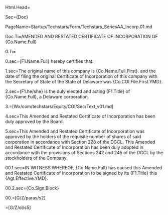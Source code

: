 Html.Head=<style>ol {list-style-type: decimal;} ol ol {list-style-type: upper-roman;} ol ol ol {list-style-type: upper-alpha;} ol ol ol ol {list-style-type: decimal;} ol ol ol ol ol {list-style-type: lower-alpha;} ol ol ol ol ol ol {list-style-type: lower-roman;} ol ol ol ol ol ol ol {list-style-type: upper-alpha;} ol ol ol ol ol ol ol ol {list-style-type: decimal;}</style>

Sec={Doc}

PageName=Startup/Techstars/Form/Techstars_SeriesAA_Incorp.01.md

Doc.Ti=AMENDED AND RESTATED CERTIFICATE OF INCORPORATION OF {Co.Name.Full}

0.Ti=</i>

0.sec={F1.Name.Full} hereby certifies that:

1.sec=The original name of this company is {Co.Name.Full.First}. and the date of filing the original Certificate of Incorporation of this company with the Secretary of State of the State of Delaware was {Co.COI.File.First.YMD}.

2.sec={F1.he/she} is the duly elected and acting {F1.Title} of {Co.Name.Full}, a Delaware corporation.

3.=[Wx/com/techstars/Equity/COI/Sec/Text_v01.md]

4.sec=This Amended and Restated Certificate of Incorporation has been duly approved by the Board.

5.sec=This Amended and Restated Certificate of Incorporation was approved by the holders of the requisite number of shares of said corporation in accordance with Section 228 of the DGCL.  This Amended and Restated Certificate of Incorporation has been duly adopted in accordance with the provisions of Sections 242 and 245 of the DGCL by the stockholders of the Company.
 
00.1.sec=IN WITNESS WHEREOF, {Co.Name.Full} has caused this Amended and Restated Certificate of Incorporation to be signed by its {F1.Title} this {Agt.Effective.YMD}.

00.2.sec={Co.Sign.Block}

00.=[G/Z/paras/s2]


=[G/Z/ol/s5]